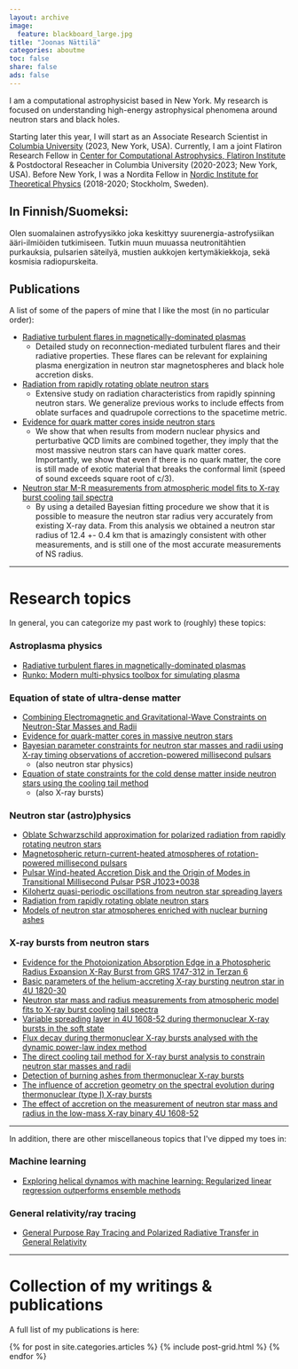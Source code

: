 ```yaml
---
layout: archive
image:
  feature: blackboard_large.jpg
title: "Joonas Nättilä"
categories: aboutme
toc: false
share: false
ads: false
---
```


I am a computational astrophysicist based in New York. My research is focused on understanding high-energy astrophysical phenomena around neutron stars and black holes. 

Starting later this year, I will start as an Associate Research Scientist in [Columbia University](https://physics.columbia.edu/) (2023, New York, USA). 
Currently, I am a joint Flatiron Research Fellow in [Center for Computational Astrophysics, Flatiron Institute](https://www.simonsfoundation.org/flatiron/center-for-computational-astrophysics/) & Postdoctoral Reseacher in Columbia University (2020-2023; New York, USA). Before New York, I was a Nordita Fellow in [Nordic Institute for Theoretical Physics](http://www.nordita.org) (2018-2020; Stockholm, Sweden). 


## In Finnish/Suomeksi:

Olen suomalainen astrofyysikko joka keskittyy suurenergia-astrofysiikan ääri-ilmiöiden tutkimiseen. Tutkin muun muuassa neutronitähtien purkauksia, pulsarien säteilyä, mustien aukkojen kertymäkiekkoja, sekä kosmisia radiopurskeita.



## Publications

A list of some of the papers of mine that I like the most (in no particular order):

- [Radiative turbulent flares in magnetically-dominated plasmas](https://arxiv.org/abs/2012.03043)
    - Detailed study on reconnection-mediated turbulent flares and their radiative properties. These flares can be relevant for explaining plasma energization in neutron star magnetospheres and black hole accretion disks.
- [Radiation from rapidly rotating oblate neutron stars](https://arxiv.org/abs/1709.07292)
    - Extensive study on radiation characteristics from rapidly spinning neutron stars. We generalize previous works to include effects from oblate surfaces and quadrupole corrections to the spacetime metric.
- [Evidence for quark matter cores inside neutron stars](https://www.nature.com/articles/s41567-020-0914-9)
    - We show that when results from modern nuclear physics and perturbative QCD limits are combined together, they imply that the most massive neutron stars can have quark matter cores. Importantly, we show that even if there is no quark matter, the core is still made of exotic material that breaks the conformal limit (speed of sound exceeds square root of c/3).
- [Neutron star M-R measurements from atmospheric model fits to X-ray burst cooling tail spectra](https://arxiv.org/abs/1709.09120)
    - By using a detailed Bayesian fitting procedure we show that it is possible to measure the neutron star radius very accurately from existing X-ray data. From this analysis we obtained a neutron star radius of 12.4 +- 0.4 km that is amazingly consistent with other measurements, and is still one of the most accurate measurements of NS radius.


--------

# Research topics

In general, you can categorize my past work to (roughly) these topics:


### Astroplasma physics 

- [Radiative turbulent flares in magnetically-dominated plasmas](https://arxiv.org/abs/2012.03043)
- [Runko: Modern multi-physics toolbox for simulating plasma](https://arxiv.org/abs/1906.06306)


### Equation of state of ultra-dense matter

- [Combining Electromagnetic and Gravitational-Wave Constraints on Neutron-Star Masses and Radii](https://arxiv.org/abs/2008.12817)
- [Evidence for quark-matter cores in massive neutron stars](https://www.nature.com/articles/s41567-020-0914-9)
- [Bayesian parameter constraints for neutron star masses and radii using X-ray timing observations of accretion-powered millisecond pulsars](https://www.aanda.org/articles/aa/full_html/2018/10/aa33348-18/aa33348-18.html)
    - (also neutron star physics)
- [Equation of state constraints for the cold dense matter inside neutron stars using the cooling tail method](https://www.aanda.org/articles/aa/full_html/2016/07/aa27416-15/aa27416-15.html)
    - (also X-ray bursts)


### Neutron star (astro)physics

- [Oblate Schwarzschild approximation for polarized radiation from rapidly rotating neutron stars](https://www.aanda.org/articles/aa/abs/2020/11/aa39134-20/aa39134-20.html)
- [Magnetospheric return-current-heated atmospheres of rotation-powered millisecond pulsars](https://www.aanda.org/articles/aa/abs/2020/09/aa37824-20/aa37824-20.html)
- [Pulsar Wind-heated Accretion Disk and the Origin of Modes in Transitional Millisecond Pulsar PSR J1023+0038](https://iopscience.iop.org/article/10.3847/1538-4357/ab44c6)
- [Kilohertz quasi-periodic oscillations from neutron star spreading layers](https://www.aanda.org/articles/aa/abs/2020/06/aa36958-19/aa36958-19.html)
- [Radiation from rapidly rotating oblate neutron stars](https://www.aanda.org/articles/aa/full_html/2018/07/aa30261-16/aa30261-16.html)
- [Models of neutron star atmospheres enriched with nuclear burning ashes](https://www.aanda.org/articles/aa/full_html/2015/09/aa26512-15/aa26512-15.html)


### X-ray bursts from neutron stars

- [Evidence for the Photoionization Absorption Edge in a Photospheric Radius Expansion X-Ray Burst from GRS 1747-312 in Terzan 6](https://iopscience.iop.org/article/10.3847/1538-4357/aade8e)
- [Basic parameters of the helium-accreting X-ray bursting neutron star in 4U 1820-30](https://academic.oup.com/mnras/article/472/4/3905/4102338)
- [Neutron star mass and radius measurements from atmospheric model fits to X-ray burst cooling tail spectra](https://www.aanda.org/articles/aa/full_html/2017/12/aa31082-17/aa31082-17.html)
- [Variable spreading layer in 4U 1608-52 during thermonuclear X-ray bursts in the soft state](https://academic.oup.com/mnras/article/472/1/78/4060729)
- [Flux decay during thermonuclear X-ray bursts analysed with the dynamic power-law index method](https://www.aanda.org/articles/aa/full_html/2017/08/aa30823-17/aa30823-17.html)
- [The direct cooling tail method for X-ray burst analysis to constrain neutron star masses and radii](https://academic.oup.com/mnras/article/466/1/906/2638370)
- [Detection of burning ashes from thermonuclear X-ray bursts](https://academic.oup.com/mnrasl/article/464/1/L6/2890964)
- [The influence of accretion geometry on the spectral evolution during thermonuclear (type I) X-ray bursts](https://academic.oup.com/mnras/article/445/4/4218/1753913)
- [The effect of accretion on the measurement of neutron star mass and radius in the low-mass X-ray binary 4U 1608-52](https://academic.oup.com/mnras/article/442/4/3777/1364498)


---

In addition, there are other miscellaneous topics that I've dipped my toes in:

### Machine learning

- [Exploring helical dynamos with machine learning: Regularized linear regression outperforms ensemble methods](https://www.aanda.org/articles/aa/full_html/2019/09/aa35945-19/aa35945-19.html)

### General relativity/ray tracing

- [General Purpose Ray Tracing and Polarized Radiative Transfer in General Relativity](https://iopscience.iop.org/article/10.3847/1538-4357/aacea0)



---

# Collection of my writings & publications

A full list of my publications is here:

<div class="tiles">
{% for post in site.categories.articles %}
  {% include post-grid.html %}
{% endfor %}
</div><!-- /.tiles -->
